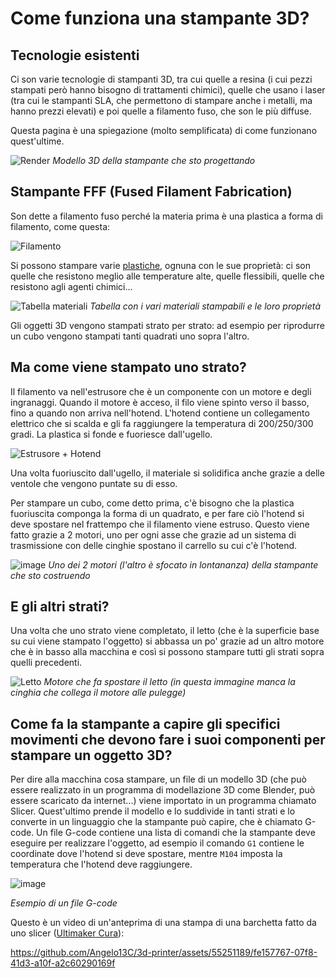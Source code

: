 # Come funziona una stampante 3D?

## Tecnologie esistenti
Ci son varie tecnologie di stampanti 3D, tra cui quelle a resina (i cui pezzi stampati però hanno bisogno di trattamenti chimici), quelle che usano i laser (tra cui le stampanti SLA, 
che permettono di stampare anche i metalli, ma hanno prezzi elevati) e poi quelle a filamento fuso, che son le più diffuse.

Questa pagina è una spiegazione (molto semplificata) di come funzionano quest'ultime.

![Render](https://github.com/Angelo13C/3d-printer/assets/55251189/13c3a8bd-d774-41ac-b44b-a460dceae459)
_Modello 3D della stampante che sto progettando_

## Stampante FFF (Fused Filament Fabrication)
Son dette a filamento fuso perché la materia prima è una plastica a forma di filamento, come questa:

![Filamento](https://github.com/Angelo13C/3d-printer/assets/55251189/9808f0af-c6db-4d6f-9140-d8de171dbae8)

Si possono stampare varie [plastiche](https://www.simplify3d.com/resources/materials-guide/), ognuna con le sue proprietà: ci son quelle che resistono meglio alle temperature alte, 
quelle flessibili, quelle che resistono agli agenti chimici...

![Tabella materiali](https://github.com/Angelo13C/3d-printer/assets/55251189/7af19ae8-7014-4994-9e0e-5629d9d01331)
_Tabella con i vari materiali stampabili e le loro proprietà_

Gli oggetti 3D vengono stampati strato per strato: ad esempio per riprodurre un cubo vengono stampati tanti quadrati uno sopra l'altro.

## Ma come viene stampato uno strato?
Il filamento va nell'estrusore che è un componente con un motore e degli ingranaggi. Quando il motore è acceso, il filo viene spinto verso il basso, fino a quando non arriva nell'hotend.
L'hotend contiene un collegamento elettrico che si scalda e gli fa raggiungere la temperatura di 200/250/300 gradi. La plastica si fonde e fuoriesce dall'ugello.

![Estrusore + Hotend](https://github.com/Angelo13C/3d-printer/assets/55251189/eea26bc2-ab4b-49b6-a289-87d96defe6b0)

Una volta fuoriuscito dall'ugello, il materiale si solidifica anche grazie a delle ventole che vengono puntate su di esso.

Per stampare un cubo, come detto prima, c'è bisogno che la plastica fuoriuscita componga la forma di un quadrato, e per fare ciò l'hotend si deve spostare nel frattempo che il filamento viene estruso. Questo viene fatto grazie a 2 motori, uno per ogni asse che grazie ad un sistema di trasmissione con delle cinghie spostano il carrello su cui c'è l'hotend.

![image](https://github.com/Angelo13C/3d-printer/assets/55251189/f4f3208a-aa6d-457a-a4f9-05c478058811)
_Uno dei 2 motori (l'altro è sfocato in lontananza) della stampante che sto costruendo_

## E gli altri strati?
Una volta che uno strato viene completato, il letto (che è la superficie base su cui viene stampato l'oggetto) si abbassa un po' grazie ad un altro motore che è in basso alla macchina e così si possono stampare tutti gli strati sopra quelli precedenti.

![Letto](https://github.com/Angelo13C/3d-printer/assets/55251189/4e1a503e-8439-48c8-b5e6-6eea154cb199)
_Motore che fa spostare il letto (in questa immagine manca la cinghia che collega il motore alle pulegge)_

## Come fa la stampante a capire gli specifici movimenti che devono fare i suoi componenti per stampare un oggetto 3D?
Per dire alla macchina cosa stampare, un file di un modello 3D (che può essere realizzato in un programma di modellazione 3D come Blender, può essere scaricato da internet...) viene importato
in un programma chiamato Slicer. Quest'ultimo prende il modello e lo suddivide in tanti strati e lo converte in un linguaggio che la stampante può capire, che è chiamato G-code. Un file G-code 
contiene una lista di comandi che la stampante deve eseguire per realizzare l'oggetto, ad esempio il comando `G1` contiene le coordinate dove l'hotend si deve spostare, mentre `M104` imposta la 
temperatura che l'hotend deve raggiungere.

![image](https://github.com/Angelo13C/3d-printer/assets/55251189/cbb25920-4819-4299-a9db-3b5a37899231)

_Esempio di un file G-code_

Questo è un video di un'anteprima di una stampa di una barchetta fatto da uno slicer ([Ultimaker Cura](https://ultimaker.com/software/ultimaker-cura/)):

https://github.com/Angelo13C/3d-printer/assets/55251189/fe157767-07f8-41d3-a10f-a2c60290169f
